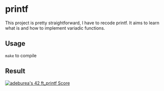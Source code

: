 # printf

This project is pretty straightforward, I have to recode printf. It aims to learn what is and how to implement variadic functions.

## Usage

```make``` to compile 

## Result

[![adeburea's 42 ft_printf Score](https://badge42.vercel.app/api/v2/cl3ygf7am006909mh302q796e/project/2040738)](https://github.com/JaeSeoKim/badge42)
